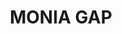 ---
lastmod: '2025-04-06T06:05:20+00:00'
latitude: -33.459192
layout: suburb
longitude: 145.479249
postcode: '2675'
state: NSW
title: MONIA GAP
url: /nsw/monia-gap/
---
